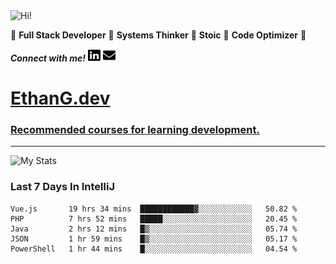<img src="https://i.giphy.com/media/3PAL5bChWnak0WJ32x/giphy.webp" alt="Hi!">

:star2: **Full Stack Developer** :star2: **Systems Thinker** :star2: **Stoic** :star2: **Code Optimizer** :star2:

***Connect with me!*** <a href="https://www.linkedin.com/in/ethan-glover/"><img src="https://raw.githubusercontent.com/eglove/eglove/eeb591600b73da426bd298d229e2fd96df019488/linkedin-brands.svg" alt="LinkedIn" width="20px" height="20px"></a> <a href="mailto:hello@ethang.email"><img src="https://raw.githubusercontent.com/eglove/eglove/47aceecf4819797d993f5facc7764cb99d0ab039/envelope-solid.svg" alt="Email" width="20px" height="20px"></a>

# [EthanG.dev](https://ethang.dev/)

### [Recommended courses for learning development.](./pages/CourseList.md)

<hr>

![My Stats](https://github-readme-stats.vercel.app/api?username=eglove&show_icons=true&theme=default&count_private=true)

### Last 7 Days In IntelliJ
<!--START_SECTION:waka-->
```text
Vue.js       19 hrs 34 mins  ████████████▓░░░░░░░░░░░░   50.82 % 
PHP          7 hrs 52 mins   █████░░░░░░░░░░░░░░░░░░░░   20.45 % 
Java         2 hrs 12 mins   █▒░░░░░░░░░░░░░░░░░░░░░░░   05.74 % 
JSON         1 hr 59 mins    █▒░░░░░░░░░░░░░░░░░░░░░░░   05.17 % 
PowerShell   1 hr 44 mins    █░░░░░░░░░░░░░░░░░░░░░░░░   04.54 % 
```
<!--END_SECTION:waka-->
